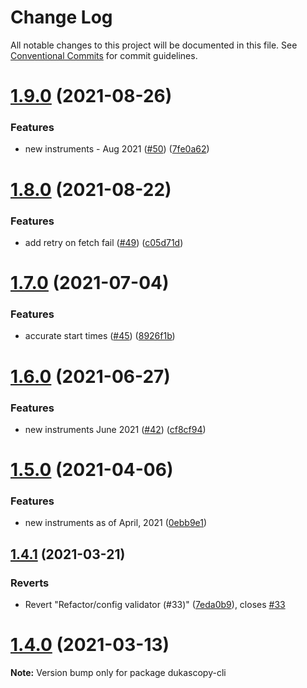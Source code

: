 # Change Log

All notable changes to this project will be documented in this file.
See [Conventional Commits](https://conventionalcommits.org) for commit guidelines.

# [1.9.0](https://github.com/Leo4815162342/dukascopy-tools/tree/master/packages/dukascopy-cli/compare/dukascopy-cli@1.8.0...dukascopy-cli@1.9.0) (2021-08-26)


### Features

* new instruments - Aug 2021 ([#50](https://github.com/Leo4815162342/dukascopy-tools/tree/master/packages/dukascopy-cli/issues/50)) ([7fe0a62](https://github.com/Leo4815162342/dukascopy-tools/tree/master/packages/dukascopy-cli/commit/7fe0a62c7a536dd524c5039932a28b94a15eee55))





# [1.8.0](https://github.com/Leo4815162342/dukascopy-tools/tree/master/packages/dukascopy-cli/compare/dukascopy-cli@1.7.0...dukascopy-cli@1.8.0) (2021-08-22)


### Features

* add retry on fetch fail ([#49](https://github.com/Leo4815162342/dukascopy-tools/tree/master/packages/dukascopy-cli/issues/49)) ([c05d71d](https://github.com/Leo4815162342/dukascopy-tools/tree/master/packages/dukascopy-cli/commit/c05d71d638dae04a56c4cddeb6602ceaecd10314))





# [1.7.0](https://github.com/Leo4815162342/dukascopy-tools/tree/master/packages/dukascopy-cli/compare/dukascopy-cli@1.6.0...dukascopy-cli@1.7.0) (2021-07-04)


### Features

* accurate start times ([#45](https://github.com/Leo4815162342/dukascopy-tools/tree/master/packages/dukascopy-cli/issues/45)) ([8926f1b](https://github.com/Leo4815162342/dukascopy-tools/tree/master/packages/dukascopy-cli/commit/8926f1b861fda891eb32e478a752674d32fe9bf5))





# [1.6.0](https://github.com/Leo4815162342/dukascopy-tools/tree/master/packages/dukascopy-cli/compare/dukascopy-cli@1.5.0...dukascopy-cli@1.6.0) (2021-06-27)


### Features

* new instruments June 2021 ([#42](https://github.com/Leo4815162342/dukascopy-tools/tree/master/packages/dukascopy-cli/issues/42)) ([cf8cf94](https://github.com/Leo4815162342/dukascopy-tools/tree/master/packages/dukascopy-cli/commit/cf8cf943b2271fe939115b40b6a954116c1d7280))





# [1.5.0](https://github.com/Leo4815162342/dukascopy-tools/tree/master/packages/dukascopy-cli/compare/dukascopy-cli@1.4.1...dukascopy-cli@1.5.0) (2021-04-06)


### Features

* new instruments as of April, 2021 ([0ebb9e1](https://github.com/Leo4815162342/dukascopy-tools/tree/master/packages/dukascopy-cli/commit/0ebb9e11ee3d99502eca065565c399049812e64c))





## [1.4.1](https://github.com/Leo4815162342/dukascopy-tools/tree/master/packages/dukascopy-cli/compare/dukascopy-cli@1.4.0...dukascopy-cli@1.4.1) (2021-03-21)


### Reverts

* Revert "Refactor/config validator (#33)" ([7eda0b9](https://github.com/Leo4815162342/dukascopy-tools/tree/master/packages/dukascopy-cli/commit/7eda0b96984e61a0d30870f7bc283cb18840132a)), closes [#33](https://github.com/Leo4815162342/dukascopy-tools/tree/master/packages/dukascopy-cli/issues/33)





# [1.4.0](https://github.com/Leo4815162342/dukascopy-tools/tree/master/packages/dukascopy-cli/compare/dukascopy-cli@1.3.2...dukascopy-cli@1.4.0) (2021-03-13)

**Note:** Version bump only for package dukascopy-cli
